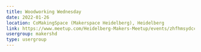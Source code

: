 ```yaml
---
title: Woodworking Wednesday
date: 2022-01-26
location: CoMakingSpace (Makerspace Heidelberg), Heidelberg
link: https://www.meetup.com/Heidelberg-Makers-Meetup/events/zhfhmsydccbjc/
usergroup: makershd
type: usergroup
---
```

